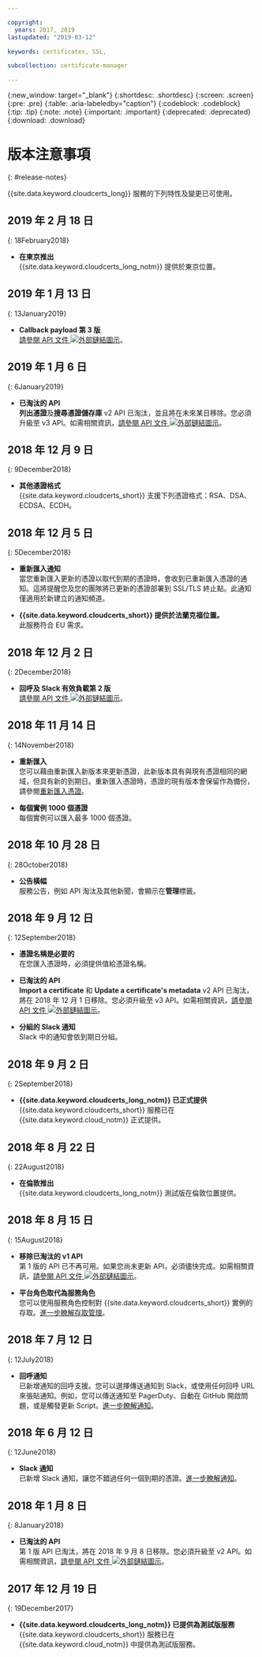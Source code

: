 ```yaml
---

copyright:
  years: 2017, 2019
lastupdated: "2019-03-12"

keywords: certificates, SSL, 

subcollection: certificate-manager

---
```


{:new_window: target="_blank"}
{:shortdesc: .shortdesc}
{:screen: .screen}
{:pre: .pre}
{:table: .aria-labeledby="caption"}
{:codeblock: .codeblock}
{:tip: .tip}
{:note: .note}
{:important: .important}
{:deprecated: .deprecated}
{:download: .download}

# 版本注意事項
{: #release-notes}

{{site.data.keyword.cloudcerts_long}} 服務的下列特性及變更已可使用。

## 2019 年 2 月 18 日
{: 18February2018}

- **在東京推出**  
  {{site.data.keyword.cloudcerts_long_notm}} 提供於東京位置。

## 2019 年 1 月 13 日
{: 13January2019}
- **Callback payload 第 3 版**  
  [請參閱 API 文件 ![外部鏈結圖示](../../icons/launch-glyph.svg "外部鏈結圖示")](https://cloud.ibm.com/apidocs/certificate-manager)。

## 2019 年 1 月 6 日
{: 6January2019}
- **已淘汰的 API**  
**列出憑證**及**搜尋憑證儲存庫** v2 API 已淘汰，並且將在未來某日移除。您必須升級至 v3 API。如需相關資訊，[請參閱 API 文件 ![外部鏈結圖示](../../icons/launch-glyph.svg "外部鏈結圖示")](https://cloud.ibm.com/apidocs/certificate-manager)。

## 2018 年 12 月 9 日
{: 9December2018}
- **其他憑證格式**    
{{site.data.keyword.cloudcerts_short}} 支援下列憑證格式：RSA、DSA、ECDSA、ECDH。

## 2018 年 12 月 5 日
{: 5December2018}
- **重新匯入通知**    
當您重新匯入更新的憑證以取代到期的憑證時，會收到已重新匯入憑證的通知。這將提醒您及您的團隊將已更新的憑證部署到 SSL/TLS 終止點。此通知僅適用於新建立的通知頻道。

- **{{site.data.keyword.cloudcerts_short}} 提供於法蘭克福位置。**     
此服務符合 EU 需求。

## 2018 年 12 月 2 日
{: 2December2018}
- **回呼及 Slack 有效負載第 2 版**  
  [請參閱 API 文件 ![外部鏈結圖示](../../icons/launch-glyph.svg "外部鏈結圖示")](https://cloud.ibm.com/apidocs/certificate-manager)。

## 2018 年 11 月 14 日
{: 14November2018}

- **重新匯入**  
  您可以藉由重新匯入新版本來更新憑證，此新版本具有與現有憑證相同的網域，但具有新的到期日。重新匯入憑證時，憑證的現有版本會保留作為備份，請參閱[重新匯入憑證](/docs/services/certificate-manager?topic=certificate-manager-managing-certificates-from-the-dashboard#reimport-certificate)。

- **每個實例 1000 個憑證**  
  每個實例可以匯入最多 1000 個憑證。

## 2018 年 10 月 28 日
{: 28October2018}

- **公告橫幅**  
  服務公告，例如 API 淘汰及其他新聞，會顯示在**管理**標籤。

## 2018 年 9 月 12 日
{: 12September2018}

- **憑證名稱是必要的**  
  在您匯入憑證時，必須提供值給憑證名稱。  

- **已淘汰的 API**  
  **Import a certificate** 和 **Update a certificate's metadata** v2 API 已淘汰，將在 2018 年 12 月 1 日移除。您必須升級至 v3 API。如需相關資訊，[請參閱 API 文件 ![外部鏈結圖示](../../icons/launch-glyph.svg "外部鏈結圖示")](https://cloud.ibm.com/apidocs/certificate-manager)。

- **分組的 Slack 通知**  
  Slack 中的通知會依到期日分組。

## 2018 年 9 月 2 日
{: 2September2018}

- **{{site.data.keyword.cloudcerts_long_notm}} 已正式提供**  
  {{site.data.keyword.cloudcerts_short}} 服務已在 {{site.data.keyword.cloud_notm}} 正式提供。

## 2018 年 8 月 22 日
{: 22August2018}

- **在倫敦推出**  
  {{site.data.keyword.cloudcerts_long_notm}} 測試版在倫敦位置提供。

## 2018 年 8 月 15 日
{: 15August2018}

- **移除已淘汰的 v1 API**  
  第 1 版的 API 已不再可用。如果您尚未更新 API，必須儘快完成。如需相關資訊，[請參閱 API 文件 ![外部鏈結圖示](../../icons/launch-glyph.svg "外部鏈結圖示")](https://cloud.ibm.com/apidocs/)。

- **平台角色取代為服務角色**  
  您可以使用服務角色控制對 {{site.data.keyword.cloudcerts_short}} 實例的存取。[進一步瞭解存取管理](/docs/services/certificate-manager?topic=certificate-manager-managing-service-access-roles#managing-service-access-roles)。

## 2018 年 7 月 12 日
{: 12July2018}

- **回呼通知**  
  已新增通知的回呼支援。您可以選擇傳送通知到 Slack，或使用任何回呼 URL 來張貼通知。例如，您可以傳送通知至 PagerDuty、自動在 GitHub 開啟問題，或是觸發更新 Script。[進一步瞭解通知](/docs/services/certificate-manager?topic=certificate-manager-configuring-notifications#callback)。

## 2018 年 6 月 12 日
{: 12June2018}

- **Slack 通知**  
  已新增 Slack 通知，讓您不錯過任何一個到期的憑證。[進一步瞭解通知](/docs/services/certificate-manager?topic=certificate-manager-configuring-notifications#setup-callback)。

## 2018 年 1 月 8 日
{: 8January2018}

- **已淘汰的 API**  
  第 1 版 API 已淘汰，將在 2018 年 9 月 8 日移除。您必須升級至 v2 API。如需相關資訊，[請參閱 API 文件 ![外部鏈結圖示](../../icons/launch-glyph.svg "外部鏈結圖示")](https://cloud.ibm.com/apidocs/certificate-manager)。

## 2017 年 12 月 19 日
{: 19December2017}

- **{{site.data.keyword.cloudcerts_long_notm}} 已提供為測試版服務**  
  {{site.data.keyword.cloudcerts_short}} 服務已在 {{site.data.keyword.cloud_notm}} 中提供為測試版服務。
